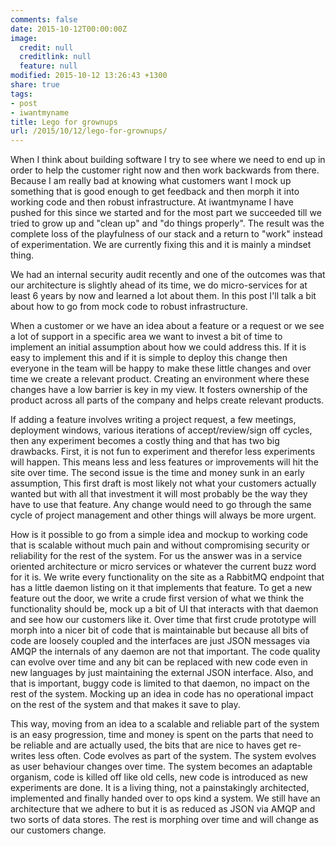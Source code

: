 ```yaml
---
comments: false
date: 2015-10-12T00:00:00Z
image:
  credit: null
  creditlink: null
  feature: null
modified: 2015-10-12 13:26:43 +1300
share: true
tags:
- post
- iwantmyname
title: Lego for grownups
url: /2015/10/12/lego-for-grownups/
---
```


When I think about building software I try to see where we need to end
up in order to help the customer right now and then work backwards from
there. Because I am really bad at knowing what customers want I mock up
something that is good enough to get feedback and then morph it into
working code and then robust infrastructure. At iwantmyname I have
pushed for this since we started and for the most part we succeeded till
we tried to grow up and "clean up" and "do things properly". The result
was the complete loss of the playfulness of our stack and a return to
"work" instead of experimentation. We are currently fixing this and it
is mainly a mindset thing.

We had an internal security audit recently and one of the outcomes
was that our architecture is slightly ahead of its time, we do
micro-services for at least 6 years by now and learned a lot about them.
In this post I'll talk a bit about how to go from mock code to robust
infrastructure.

When a customer or we have an idea about a feature or a request or we
see a lot of support in a specific area we want to invest a bit of time
to implement an initial assumption about how we could address this. If
it is easy to implement this and if it is simple to deploy this change
then everyone in the team will be happy to make these little changes and
over time we create a relevant product. Creating an environment where
these changes have a low barrier is key in my view. It fosters ownership
of the product across all parts of the company and helps create relevant
products.

If adding a feature involves writing a project request, a few meetings,
deployment windows, various iterations of accept/review/sign off cycles,
then any experiment becomes a costly thing and that has two big
drawbacks. First, it is not fun to experiment and therefor less
experiments will happen. This means less and less features or
improvements will hit the site over time. The second issue is the time
and money sunk in an early assumption, This first draft is most
likely not what your customers actually wanted but with all that
investment it will most probably be the way they have to use that
feature. Any change would need to go through the same cycle of project
management and other things will always be more urgent.

How is it possible to go from a simple idea and mockup to working
code that is scalable without much pain and without compromising
security or reliability for the rest of the system. For us the answer
was in a service oriented architecture or micro services or whatever the
current buzz word for it is. We write every functionality on the site as a
RabbitMQ endpoint that has a little daemon listing on it that implements
that feature. To get a new feature out the door, we write a crude first
version of what we think the functionality should be, mock up a bit of UI
that interacts with that daemon and see how our customers like it. Over
time that first crude prototype will morph into a nicer bit of code that
is maintainable but because all bits of code are loosely coupled and the
interfaces are just JSON messages via AMQP the internals of any daemon
are not that important. The code quality can evolve over time and any
bit can be replaced with new code even in new languages by just
maintaining the external JSON interface. Also, and that is important,
buggy code is limited to that daemon, no impact on the rest of the
system. Mocking up an idea in code has no operational impact on the rest
of the system and that makes it save to play.

This way, moving from an idea to a scalable and reliable part of the
system is an easy progression, time and money is spent on the parts that
need to be reliable and are actually used, the bits that are nice to
haves get re-writes less often. Code evolves as part of the system. The
system evolves as user behaviour changes over time. The system becomes
an adaptable organism, code is killed off like old cells, new code is
introduced as new experiments are done. It is a living thing, not a
painstakingly architected, implemented and finally handed over to ops
kind a system. We still have an architecture that we adhere to but it is
as reduced as JSON via AMQP and two sorts of data stores. The rest is
morphing over time and will change as our customers change.


